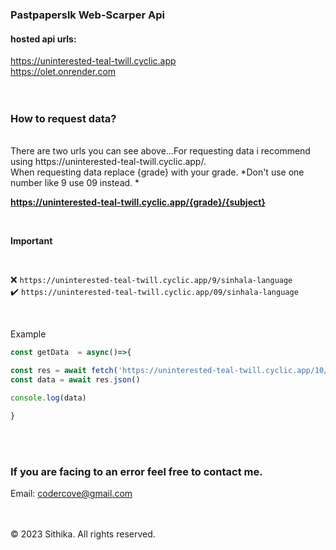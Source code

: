 ### Pastpaperslk Web-Scarper Api

#### hosted api urls:

https://uninterested-teal-twill.cyclic.app  <br/>
https://olet.onrender.com
<br/><br/><br/>

### How to request data?
<br/>
There are two urls you can see above...For requesting data i recommend using https://uninterested-teal-twill.cyclic.app/.<br/> When requesting data replace {grade} with your grade. *Don't use one number like 9 use 09 instead. *

<br/>

**https://uninterested-teal-twill.cyclic.app/{grade}/{subject}**

<br/>

**Important**

<br/>

❌ `https://uninterested-teal-twill.cyclic.app/9/sinhala-language`<br/>
✔️ `https://uninterested-teal-twill.cyclic.app/09/sinhala-language`


<br/>

Example<br/>


```js
const getData  = async()=>{

const res = await fetch('https://uninterested-teal-twill.cyclic.app/10/sinhala-language')
const data = await res.json()

console.log(data)

}
```

<br/>

<br/>

### If you are facing to an error feel free to contact me.
Email: codercove@gmail.com

<br/>

<br/>
&copy; 2023 Sithika. All rights reserved.
 

